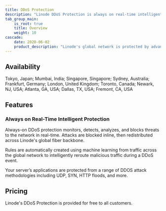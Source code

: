 ```yaml
---
title: DDoS Protection
description: "Linode DDoS Protection is always on real-time intelligent protection that monitors, detects, analyzes, and blocks threats to the network in real-time."
tab_group_main:
    is_root: true
    title: Overview
    weight: 10
cascade:
    date: 2020-06-02
    product_description: "Linode's global network is protected by advanced DDoS mitigation in all of our data centers, helping to fend off attacks on your infrastructure.  Free for all customers."
---
```


## Availability

Tokyo, Japan; Mumbai, India; Singapore, Singapore; Sydney, Australia; Frankfurt, Germany; London, United Kingdom; Toronto, Canada; Newark, NJ, USA; Atlanta, GA, USA; Dallas, TX, USA; Fremont, CA, USA

## Features

### Always on Real-Time Intelligent Protection

Always-on DDoS protection monitors, detects, analyzes, and blocks threats to the network in real-time. Attacks are blocked inline, then redistributed across Linode's global fiber backbone.

Rules are automatically created using machine learning from traffic across the global network to intelligently reroute malicious traffic during a DDoS event.

Your server’s applications are protected from a range of DDOS attack methodologies including UDP, SYN, HTTP floods, and more.

## Pricing

Linode's DDoS Protection is provided for free to all customers.
